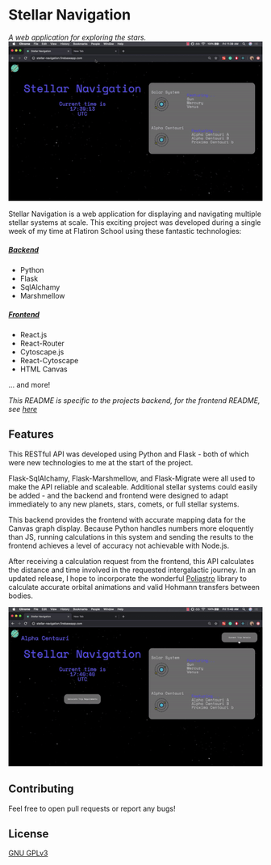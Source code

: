 # Stellar Navigation
*A web application for exploring the stars.*
![intro](https://github.com/jollyjerr/StellarNavigation-Backend/blob/master/GitHubFiles/intro.gif)

Stellar Navigation is a web application for displaying and navigating multiple stellar systems at scale.
This exciting project was developed during a single week of my time at Flatiron School using these fantastic technologies:

##### [Backend](https://github.com/jollyjerr/StellarNavigation-Backend)
- Python
- Flask
- SqlAlchamy
- Marshmellow
##### [Frontend](https://github.com/jollyjerr/StellarNavigation-Frontend)
- React.js
- React-Router
- Cytoscape.js
- React-Cytoscape
- HTML Canvas

... and more!

*This README is specific to the projects backend, for the frontend README, see [here](https://github.com/jollyjerr/StellarNavigation-Frontend)*

## Features

This RESTful API was developed using Python and Flask - both of which were new technologies to me at the start of the project.

Flask-SqlAlchamy, Flask-Marshmellow, and Flask-Migrate were all used to make the API reliable and scaleable.
Additional stellar systems could easily be added - and the backend and frontend were designed to adapt immediately to any new
planets, stars, comets, or full stellar systems.

This backend provides the frontend with accurate mapping data for the Canvas graph display. Because Python handles numbers 
more eloquently than JS, running calculations in this system and sending the results to the frontend achieves a level of accuracy
not achievable with Node.js.

After receiving a calculation request from the frontend, this API calculates the distance and time involved in the requested
intergalactic journey. In an updated release, I hope to incorporate the wonderful [Poliastro](https://pypi.org/project/poliastro/)
library to calculate accurate orbital animations and valid Hohmann transfers between bodies.

![calculations](https://github.com/jollyjerr/StellarNavigation-Backend/blob/master/GitHubFiles/calculate.gif)


## Contributing
Feel free to open pull requests or report any bugs!

## License
[GNU GPLv3](https://choosealicense.com/licenses/gpl-3.0/)
